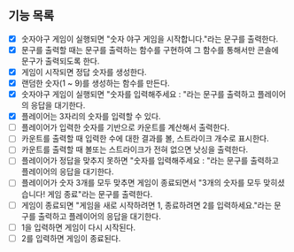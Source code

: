 ## 기능 목록

- [x] 숫자야구 게임이 실행되면 "숫자 야구 게임을 시작합니다."라는 문구를 출력한다.
- [x] 문구를 출력할 때는 문구를 출력하는 함수를 구현하여 그 함수를 통해서만 콘솔에 문구가 출력되도록 한다.
- [x] 게임이 시작되면 정답 숫자를 생성한다.
- [x] 랜덤한 숫자(1 ~ 9)를 생성하는 함수를 만든다.
- [x] 숫자야구 게임이 실행되면 "숫자를 입력해주세요 : "라는 문구를 출력하고 플레이어의 응답을 대기한다.
- [x] 플레이어는 3자리의 숫자를 입력할 수 있다.
- [ ] 플레이어가 입력한 숫자를 기반으로 카운트를 계산해서 출력한다.
- [ ] 카운트를 출력할 때 입력한 수에 대한 결과를 볼, 스트라이크 개수로 표시한다.
- [ ] 카운트를 출력할 때 볼또는 스트라이크가 전혀 없으면 낫싱을 출력한다.
- [ ] 플레이어가 정답을 맞추지 못하면 "숫자를 입력해주세요 : "라는 문구를 출력하고 플레이어의 응답을 대기한다.
- [ ] 플레이어가 숫자 3개를 모두 맞추면 게임이 종료되면서 "3개의 숫자를 모두 맞히셨습니다! 게임 종료"라는 문구를 출력한다.
- [ ] 게임이 종료되면 "게임을 새로 시작하려면 1, 종료하려면 2를 입력하세요."라는 문구를 출력하고 플레이어의 응답을 대기한다.
- [ ] 1을 입력하면 게임이 다시 시작된다.
- [ ] 2를 입력하면 게임이 종료된다.

